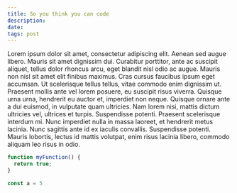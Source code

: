 ```yaml
---
title: So you think you can code
description: 
date: 
tags: post
---
```


Lorem ipsum dolor sit amet, consectetur adipiscing elit. Aenean sed augue libero. Mauris sit amet dignissim dui. Curabitur porttitor, ante ac suscipit aliquet, tellus dolor rhoncus arcu, eget blandit nisl odio ac augue. Mauris non nisl sit amet elit finibus maximus. Cras cursus faucibus ipsum eget accumsan. Ut scelerisque tellus tellus, vitae commodo enim dignissim ut. Praesent mollis ante vel lorem posuere, eu suscipit risus viverra. Quisque urna urna, hendrerit eu auctor et, imperdiet non neque. Quisque ornare ante a dui euismod, in vulputate quam ultricies. Nam lorem nisi, mattis dictum ultricies vel, ultrices et turpis. Suspendisse potenti. Praesent scelerisque interdum mi. Nunc imperdiet nulla in massa laoreet, et hendrerit metus lacinia. Nunc sagittis ante id ex iaculis convallis. Suspendisse potenti. Mauris lobortis, lectus id mattis volutpat, enim risus lacinia libero, commodo aliquam leo risus in odio.

``` js
function myFunction() {
  return true;
}
```

``` ts
const a = 5
```

